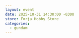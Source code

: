 ```yaml
---
layout: event
date: 2025-10-31 14:30:00 -0300
store: Forja Hobby Store
categories:
  - gundam
---
```

